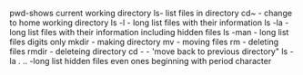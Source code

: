 pwd-shows current working directory
ls- list files in directory
cd~ - change to home working directory
ls -l - long list files with their information
ls -la - long list files with their information including hidden files
ls -man - long list files digits only
mkdir - making directory
mv - moving files
rm - deleting files
rmdir - deleteing directory
cd - - 'move back to previous directory"
ls -la . .. -long list hidden files even ones beginning with period character
